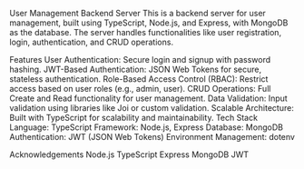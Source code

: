 User Management Backend Server
This is a backend server for user management, built using TypeScript, Node.js, and Express, with MongoDB as the database. The server handles functionalities like user registration, login, authentication, and CRUD operations.

Features
User Authentication: Secure login and signup with password hashing.
JWT-Based Authentication: JSON Web Tokens for secure, stateless authentication.
Role-Based Access Control (RBAC): Restrict access based on user roles (e.g., admin, user).
CRUD Operations: Full Create and Read functionality for user management.
Data Validation: Input validation using libraries like Joi or custom validation.
Scalable Architecture: Built with TypeScript for scalability and maintainability.
Tech Stack
Language: TypeScript
Framework: Node.js, Express
Database: MongoDB
Authentication: JWT (JSON Web Tokens)
Environment Management: dotenv

Acknowledgements
Node.js
TypeScript
Express
MongoDB
JWT
